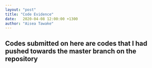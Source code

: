 ```yaml
---
layout: "post"
title: "Code Evidence"
date:   2020-04-08 12:00:00 +1300
author: "Aisea Tawake"
---
```


## Codes submitted on here are codes that I had pushed towards the master branch on the repository

